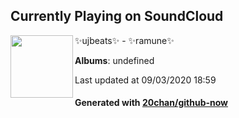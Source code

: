 ## Currently Playing on SoundCloud

[<img align="left" width="100" src="https://i1.sndcdn.com/artworks-000374585043-401nru-t50x50.jpg">](https://soundcloud.com/ujbeats/ramune)

✨ujbeats✨ - ✨ramune✨

**Albums**: undefined

Last updated at 09/03/2020 18:59

#### Generated with [20chan/github-now](https://github.com/20chan/github-now)


<!--
**20chan/20chan** is a ✨ _special_ ✨ repository because its `README.md` (this file) appears on your GitHub profile.

Here are some ideas to get you started:

- 🔭 I’m currently working on ...
- 🌱 I’m currently learning ...
- 👯 I’m looking to collaborate on ...
- 🤔 I’m looking for help with ...
- 💬 Ask me about ...
- 📫 How to reach me: ...
- 😄 Pronouns: ...
- ⚡ Fun fact: ...
-->
